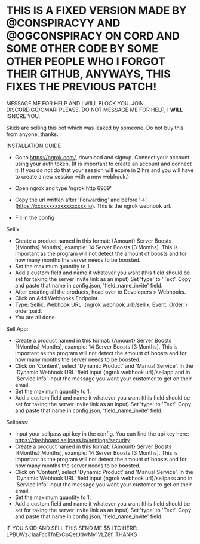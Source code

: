 # THIS IS A FIXED VERSION MADE BY @CONSPIRACYY AND @OGCONSPIRACY ON CORD AND SOME OTHER CODE BY SOME OTHER PEOPLE WHO I FORGOT THEIR GITHUB, ANYWAYS, THIS FIXES THE PREVIOUS PATCH!
MESSAGE ME FOR HELP AND I WILL BLOCK YOU. 
JOIN DISCORD.GG/OMARI PLEASE.
DO NOT MESSAGE ME FOR HELP, I **WILL** IGNORE YOU.

Skids are selling this bot which was leaked by someone. Do not buy this from anyone, thanks.


INSTALLATION GUIDE


- Go to https://ngrok.com/, download and signup. Connect your account using your auth token. (It is important to create an account and connect it. If you do not do that your session will expire in 2 hrs and you will have to create a new session with a new webhook.)
- Open ngrok and type 'ngrok http 6969'
- Copy the url written after 'Forwarding' and before '->' (https://xxxxxxxxxxxxxxxxxx.io). This is the ngrok webhook url.

- Fill in the config

Sellix:

- Create a product named in this format: {Amount} Server Boosts [{Months} Months], example: 14 Server Boosts [3 Months]. This is important as the program will not detect the amount of boosts and for how many months the server needs to be boosted.
- Set the maximum quantity to 1.
- Add a custom field and name it whatever you want (this field should be set for taking the server invite link as an input) Set 'type' to 'Text'. Copy and paste that name in config.json, 'field_name_invite' field.
- After creating all the products, head over to Developers > Webhooks.
- Click on Add Webhooks Endpoint.
- Type: Sellix, Webhook URL: {ngrok webhook url}/sellix, Event: Order > order:paid.
- You are all done.


Sell.App:
- Create a product named in this format: {Amount} Server Boosts [{Months} Months], example: 14 Server Boosts [3 Months]. This is important as the program will not detect the amount of boosts and for how many months the server needs to be boosted.
- Click on 'Content', select 'Dynamic Product' and 'Manual Service'. In the 'Dynamic Webhook URL' field input {ngrok webhook url}/sellapp and in 'Service Info' input the message you want your customer to get on their email.
- Set the maximum quantity to 1.
- Add a custom field and name it whatever you want (this field should be set for taking the server invite link as an input) Set 'type' to 'Text'. Copy and paste that name in config.json, 'field_name_invite' field.


Sellpass:
- Input your sellpass api key in the config. You can find the api key here: https://dashboard.sellpass.io/settings/security
- Create a product named in this format: {Amount} Server Boosts [{Months} Months], example: 14 Server Boosts [3 Months]. This is important as the program will not detect the amount of boosts and for how many months the server needs to be boosted.
- Click on 'Content', select 'Dynamic Product' and 'Manual Service'. In the 'Dynamic Webhook URL' field input {ngrok webhook url}/sellpass and in 'Service Info' input the message you want your customer to get on their email.
- Set the maximum quantity to 1.
- Add a custom field and name it whatever you want (this field should be set for taking the server invite link as an input) Set 'type' to 'Text'. Copy and paste that name in config.json, 'field_name_invite' field.


IF YOU SKID AND SELL THIS SEND ME $5 LTC HERE: LPBUWzJ1aaFccTfnExCpQetJdwMy1VLZ8f, THANKS
